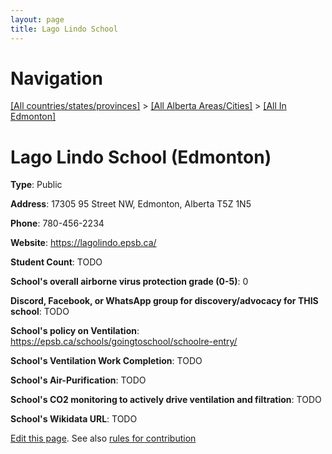 ```yaml
---
layout: page
title: Lago Lindo School
---
```

# Navigation

[[All countries/states/provinces]](../../..) > [[All Alberta Areas/Cities]](../..) > [[All In Edmonton]](..)

# Lago Lindo School (Edmonton)

**Type**: Public

**Address**: 17305 95 Street NW, Edmonton, Alberta T5Z 1N5

**Phone**: 780-456-2234

**Website**: <https://lagolindo.epsb.ca/>

**Student Count**: TODO

**School's overall airborne virus protection grade (0-5)**: 0

**Discord, Facebook, or WhatsApp group for discovery/advocacy for THIS school**: TODO

**School's policy on Ventilation**: <https://epsb.ca/schools/goingtoschool/schoolre-entry/>

**School's Ventilation Work Completion**: TODO

**School's Air-Purification**: TODO

**School's CO2 monitoring to actively drive ventilation and filtration**: TODO

**School's Wikidata URL**: TODO


[Edit this page](https://github.com/ventilate-schools/AB/edit/main/./Edmonton/Lago_Lindo_School.md). See also [rules for contribution](../../../contribution-rules/)